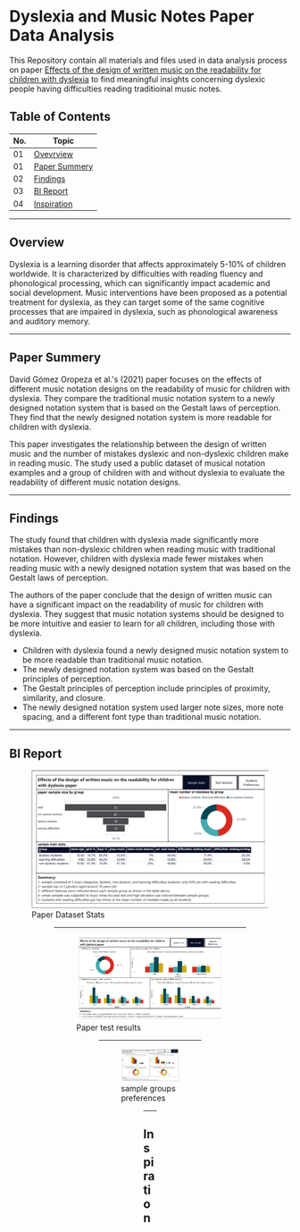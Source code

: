 # **Dyslexia and Music Notes Paper Data Analysis**

This Repository contain all materials and files used in data analysis process on paper 
[Effects of the design of written music on the readability for children with dyslexia](https://journals.sagepub.com/doi/10.1177/0255761414546245)
to find meaningful insights concerning dyslexic people having difficulties reading traditioinal music notes.

## Table of Contents
| No. | Topic	                        							|
|-----|------------                       							|
| 01  | [Ovevrview](#overview)     									|
| 01  | [Paper Summery](#paper-summery)     						|
| 02  | [Findings](#findings)     									|
| 03  | [BI Report](#BI-report)     								|
| 04  | [Inspiration](#inspiration)									|


---

## Overview
Dyslexia is a learning disorder that affects approximately 5-10% of children worldwide. 
It is characterized by difficulties with reading fluency and phonological processing, which can significantly impact academic and social development. 
Music interventions have been proposed as a potential treatment for dyslexia, 
as they can target some of the same cognitive processes that are impaired in dyslexia, such as phonological awareness and auditory memory.

---

## Paper Summery
David Gómez Oropeza et al.'s (2021) paper focuses on the effects of different music notation designs on the readability 
of music for children with dyslexia. They compare the traditional music notation system to a newly designed notation system 
that is based on the Gestalt laws of perception. They find that the newly designed notation system is more readable for children with dyslexia.


This paper investigates the relationship between the design of written music and the number of mistakes dyslexic and non-dyslexic 
children make in reading music. The study used a public dataset of musical notation examples and a group of children with and without 
dyslexia to evaluate the readability of different music notation designs.

---

## Findings
The study found that children with dyslexia made significantly more mistakes than non-dyslexic children when reading music with traditional notation. 
However, children with dyslexia made fewer mistakes when reading music with a newly designed notation system that was based on the Gestalt laws of perception.

The authors of the paper conclude that the design of written music can have a significant impact on the readability of music for children with dyslexia. 
They suggest that music notation systems should be designed to be more intuitive and easier to learn for all children, including those with dyslexia.

  - Children with dyslexia found a newly designed music notation system to be more readable than traditional music notation.
  - The newly designed notation system was based on the Gestalt principles of perception.
  - The Gestalt principles of perception include principles of proximity, similarity, and closure.
  - The newly designed notation system used larger note sizes, more note spacing, and a different font type than traditional music notation.

---

## BI Report
<figure>
    <img src="https://github.com/xShaimaa/dyslexia-and-music-notes-paper/blob/master/dyslexia%20and%20music%20notes%20paper%20dataset%20analysis/03-dashboard/img/stats.png">
    <figcaption>Paper Dataset Stats<figcaption>
<figure>

---

<figure>
    <img src="https://github.com/xShaimaa/dyslexia-and-music-notes-paper/blob/master/dyslexia%20and%20music%20notes%20paper%20dataset%20analysis/03-dashboard/img/test.png">
    <figcaption>Paper test results<figcaption>
<figure>

---

<figure>
    <img src="https://github.com/xShaimaa/dyslexia-and-music-notes-paper/blob/master/dyslexia%20and%20music%20notes%20paper%20dataset%20analysis/03-dashboard/img/preference.png">
    <figcaption>sample groups preferences<figcaption>
<figure>

---

## Inspiration

